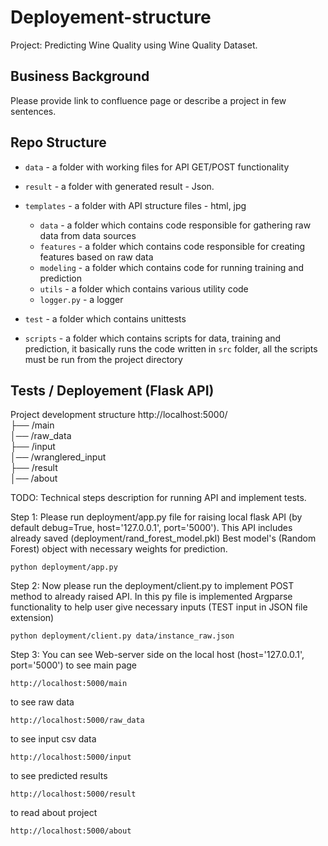 # Deployement-structure
Project: Predicting Wine Quality using Wine Quality Dataset.

## Business Background

Please provide link to confluence page or describe a project in few sentences. 


## Repo Structure 

- `data` - a folder with working files for API GET/POST functionality
- `result` - a folder with generated result - Json. 
- `templates` - a folder with API structure files - html, jpg
    - `data` - a folder which contains code responsible for gathering raw data from data sources
    - `features` - a folder which contains code responsible for creating features based on raw data
    - `modeling` - a folder which contains code for running training and prediction
    - `utils` - a folder which contains various utility code   
    - `logger.py` - a logger
    
- `test` - a folder which contains unittests
- `scripts` - a folder which contains scripts for data, training and prediction, 
              it basically runs the code written in `src` folder, all the scripts must be run from the project directory


## Tests / Deployement (Flask API)



Project development structure
http://localhost:5000/</br>
├── /main </br>
│── /raw_data</br>
├── /input</br>
│── /wranglered_input</br>
├── /result</br>
│── /about</br>

TODO: 
Technical steps description for running API and implement tests.


Step 1: Please run deployment/app.py file for raising local flask API (by default debug=True, host='127.0.0.1', port='5000').
This API includes already saved (deployment/rand_forest_model.pkl) Best model's (Random Forest) object with necessary weights for prediction.
```shell script
python deployment/app.py
```
Step 2: Now please run the deployment/client.py to implement POST method to already raised API. 
In this py file is implemented Argparse functionality to help user give necessary inputs (TEST input in JSON file extension)
```shell script
python deployment/client.py data/instance_raw.json
```
Step 3: You can see Web-server side on the local host (host='127.0.0.1', port='5000')
to see main page
```shell script
http://localhost:5000/main
```
to see raw data
```shell script
http://localhost:5000/raw_data
```
to see input csv data
```shell script
http://localhost:5000/input
```
to see predicted results
```shell script
http://localhost:5000/result
```
to read about project
```shell script
http://localhost:5000/about
```

